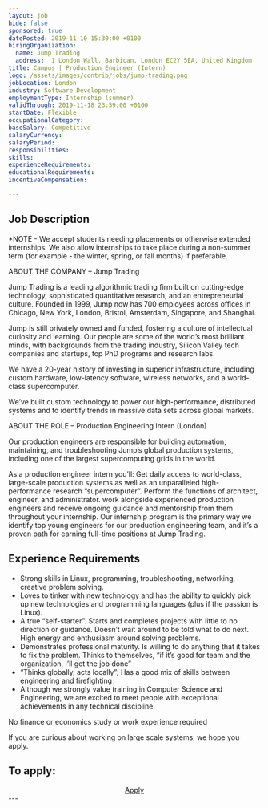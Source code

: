 ```yaml
---
layout: job
hide: false
sponsored: true
datePosted: 2019-11-10 15:30:00 +0100
hiringOrganization:
  name: Jump Trading
  address:  1 London Wall, Barbican, London EC2Y 5EA, United Kingdom
title: Campus | Production Engineer (Intern)
logo: /assets/images/contrib/jobs/jump-trading.png
jobLocation: London
industry: Software Development
employmentType: Internship (summer)
validThrough: 2019-11-18 23:59:00 +0100
startDate: Flexible
occupationalCategory: 
baseSalary: Competitive
salaryCurrency: 
salaryPeriod: 
responsibilities:
skills:
experienceRequirements: 
educationalRequirements:
incentiveCompensation:

---
```


## Job Description
*NOTE - We accept students needing placements or otherwise extended internships. We also allow internships to take place during a non-summer term (for example - the winter, spring, or fall months) if preferable.
 
ABOUT THE COMPANY – Jump Trading

Jump Trading is a leading algorithmic trading firm built on cutting-edge technology, sophisticated quantitative research, and an entrepreneurial culture. Founded in 1999, Jump now has 700 employees across offices in Chicago, New York, London, Bristol, Amsterdam, Singapore, and Shanghai.

Jump is still privately owned and funded, fostering a culture of intellectual curiosity and learning. Our people are some of the world’s most brilliant minds, with backgrounds from the trading industry, Silicon Valley tech companies and startups, top PhD programs and research labs.

We have a 20-year history of investing in superior infrastructure, including custom hardware, low-latency software, wireless networks, and a world-class supercomputer.

We’ve built custom technology to power our high-performance, distributed systems and to identify trends in massive data sets across global markets.

 
ABOUT THE ROLE – Production Engineering Intern (London)

Our production engineers are responsible for building automation, maintaining, and troubleshooting Jump’s global production systems, including one of the largest supercomputing grids in the world.

As a production engineer intern you’ll:
Get daily access to world-class, large-scale production systems as well as an unparalleled high-performance research “supercomputer”.
Perform the functions of architect, engineer, and administrator.
work alongside experienced production engineers and receive ongoing guidance and mentorship from them throughout your internship.
Our internship program is the primary way we identify top young engineers for our production engineering team, and it’s a proven path for earning full-time positions at Jump Trading.

## Experience Requirements
- Strong skills in Linux, programming, troubleshooting, networking, creative problem solving.
- Loves to tinker with new technology and has the ability to quickly pick up new technologies and programming languages (plus if the passion is Linux).
- A true “self-starter”. Starts and completes projects with little to no direction or guidance. Doesn’t wait around to be told what to do next. High energy and enthusiasm around solving problems.
- Demonstrates professional maturity. Is willing to do anything that it takes to fix the problem. Thinks to themselves, “if it’s good for team and the organization, I’ll get the job done”
- “Thinks globally, acts locally”; Has a good mix of skills between engineering and firefighting
- Although we strongly value training in Computer Science and Engineering, we are excited to meet people with exceptional achievements in any technical discipline.


No finance or economics study or work experience required

If you are curious about working on large scale systems, we hope you apply.

## To apply:

<div class="to-apply" style="text-align: center">
  <a class="btn btn--dark" style="margin: 20px" href="https://www.jumptrading.com/apply.html?gh_jid=1550525">
    Apply
  </a>
</div>
---
